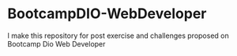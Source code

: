 # BootcampDIO-WebDeveloper
I make this repository for post exercise and challenges proposed on Bootcamp Dio Web Developer
